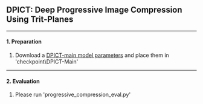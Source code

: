 ## DPICT: Deep Progressive Image Compression Using Trit-Planes

------
#### 1. Preparation
1. Download a [DPICT-main model parameters](link) and place them in 'checkpoint\DPICT-Main\'

------
#### 2. Evaluation
1. Please run 'progressive_compression_eval.py'
